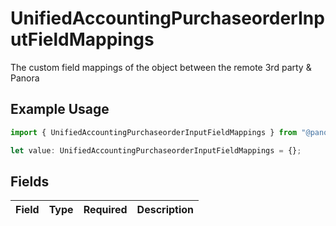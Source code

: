 # UnifiedAccountingPurchaseorderInputFieldMappings

The custom field mappings of the object between the remote 3rd party & Panora

## Example Usage

```typescript
import { UnifiedAccountingPurchaseorderInputFieldMappings } from "@panora/sdk/models/components";

let value: UnifiedAccountingPurchaseorderInputFieldMappings = {};
```

## Fields

| Field       | Type        | Required    | Description |
| ----------- | ----------- | ----------- | ----------- |